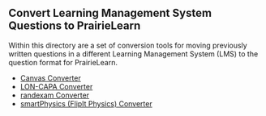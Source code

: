 ## Convert Learning Management System Questions to PrairieLearn

Within this directory are a set of conversion tools for moving previously written questions
in a different Learning Management System (LMS) to the question format for PrairieLearn.

- [Canvas Converter](./canvas/)
- [LON-CAPA Converter](./lon-capa/)
- [randexam Converter](./randexam/)
- [smartPhysics (FlipIt Physics) Converter](./smart-physics/)
